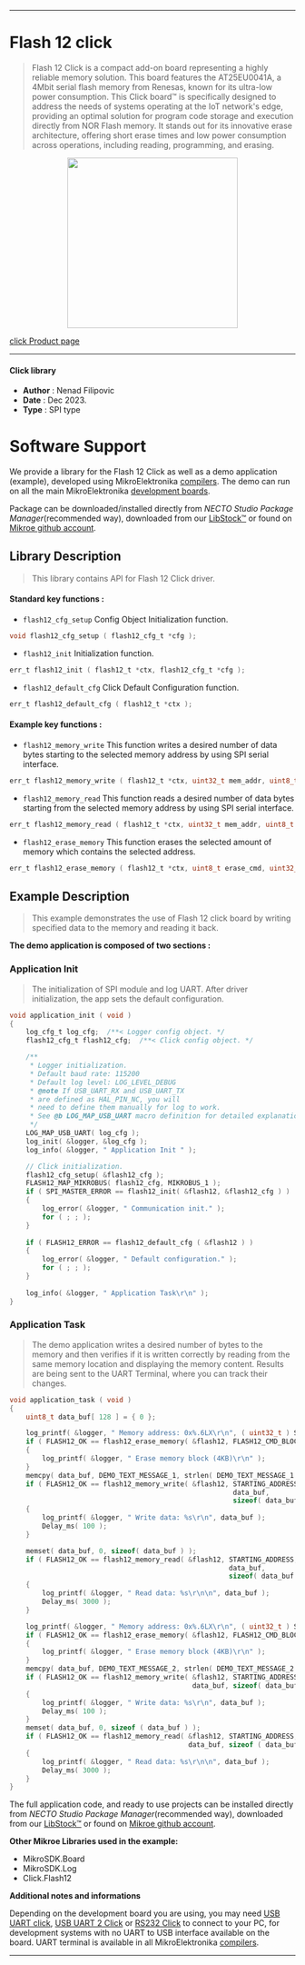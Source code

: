 
---
# Flash 12 click

> Flash 12 Click is a compact add-on board representing a highly reliable memory solution. This board features the AT25EU0041A, a 4Mbit serial flash memory from Renesas, known for its ultra-low power consumption. This Click board™ is specifically designed to address the needs of systems operating at the IoT network's edge, providing an optimal solution for program code storage and execution directly from NOR Flash memory. It stands out for its innovative erase architecture, offering short erase times and low power consumption across operations, including reading, programming, and erasing.

<p align="center">
  <img src="https://download.mikroe.com/images/click_for_ide/flash12_click.png" height=300px>
</p>

[click Product page](https://www.mikroe.com/flash-12-click)

---


#### Click library

- **Author**        : Nenad Filipovic
- **Date**          : Dec 2023.
- **Type**          : SPI type


# Software Support

We provide a library for the Flash 12 Click
as well as a demo application (example), developed using MikroElektronika
[compilers](https://www.mikroe.com/necto-studio).
The demo can run on all the main MikroElektronika [development boards](https://www.mikroe.com/development-boards).

Package can be downloaded/installed directly from *NECTO Studio Package Manager*(recommended way), downloaded from our [LibStock&trade;](https://libstock.mikroe.com) or found on [Mikroe github account](https://github.com/MikroElektronika/mikrosdk_click_v2/tree/master/clicks).

## Library Description

> This library contains API for Flash 12 Click driver.

#### Standard key functions :

- `flash12_cfg_setup` Config Object Initialization function.
```c
void flash12_cfg_setup ( flash12_cfg_t *cfg );
```

- `flash12_init` Initialization function.
```c
err_t flash12_init ( flash12_t *ctx, flash12_cfg_t *cfg );
```

- `flash12_default_cfg` Click Default Configuration function.
```c
err_t flash12_default_cfg ( flash12_t *ctx );
```

#### Example key functions :

- `flash12_memory_write` This function writes a desired number of data bytes starting to the selected memory address by using SPI serial interface.
```c
err_t flash12_memory_write ( flash12_t *ctx, uint32_t mem_addr, uint8_t *data_in, uint32_t len );
```

- `flash12_memory_read` This function reads a desired number of data bytes starting from the selected memory address by using SPI serial interface.
```c
err_t flash12_memory_read ( flash12_t *ctx, uint32_t mem_addr, uint8_t *data_out, uint32_t len );
```

- `flash12_erase_memory` This function erases the selected amount of memory which contains the selected address.
```c
err_t flash12_erase_memory ( flash12_t *ctx, uint8_t erase_cmd, uint32_t mem_addr );
```

## Example Description

> This example demonstrates the use of Flash 12 click board 
> by writing specified data to the memory and reading it back.

**The demo application is composed of two sections :**

### Application Init

> The initialization of SPI module and log UART.
> After driver initialization, the app sets the default configuration.

```c
void application_init ( void )
{
    log_cfg_t log_cfg;  /**< Logger config object. */
    flash12_cfg_t flash12_cfg;  /**< Click config object. */

    /** 
     * Logger initialization.
     * Default baud rate: 115200
     * Default log level: LOG_LEVEL_DEBUG
     * @note If USB_UART_RX and USB_UART_TX 
     * are defined as HAL_PIN_NC, you will 
     * need to define them manually for log to work. 
     * See @b LOG_MAP_USB_UART macro definition for detailed explanation.
     */
    LOG_MAP_USB_UART( log_cfg );
    log_init( &logger, &log_cfg );
    log_info( &logger, " Application Init " );

    // Click initialization.
    flash12_cfg_setup( &flash12_cfg );
    FLASH12_MAP_MIKROBUS( flash12_cfg, MIKROBUS_1 );
    if ( SPI_MASTER_ERROR == flash12_init( &flash12, &flash12_cfg ) )
    {
        log_error( &logger, " Communication init." );
        for ( ; ; );
    }
    
    if ( FLASH12_ERROR == flash12_default_cfg ( &flash12 ) )
    {
        log_error( &logger, " Default configuration." );
        for ( ; ; );
    }
    
    log_info( &logger, " Application Task\r\n" );
}
```

### Application Task

> The demo application writes a desired number of bytes to the memory 
> and then verifies if it is written correctly by reading 
> from the same memory location and displaying the memory content.
> Results are being sent to the UART Terminal, where you can track their changes.

```c
void application_task ( void )
{
    uint8_t data_buf[ 128 ] = { 0 };

    log_printf( &logger, " Memory address: 0x%.6LX\r\n", ( uint32_t ) STARTING_ADDRESS );
    if ( FLASH12_OK == flash12_erase_memory( &flash12, FLASH12_CMD_BLOCK_ERASE_4KB, STARTING_ADDRESS ) )
    {
        log_printf( &logger, " Erase memory block (4KB)\r\n" );
    }
    memcpy( data_buf, DEMO_TEXT_MESSAGE_1, strlen( DEMO_TEXT_MESSAGE_1 ) );
    if ( FLASH12_OK == flash12_memory_write( &flash12, STARTING_ADDRESS, 
                                                       data_buf, 
                                                       sizeof( data_buf ) ) )
    {
        log_printf( &logger, " Write data: %s\r\n", data_buf );
        Delay_ms( 100 );
    }

    memset( data_buf, 0, sizeof( data_buf ) );
    if ( FLASH12_OK == flash12_memory_read( &flash12, STARTING_ADDRESS, 
                                                      data_buf, 
                                                      sizeof( data_buf ) ) )
    {
        log_printf( &logger, " Read data: %s\r\n\n", data_buf );
        Delay_ms( 3000 );
    }

    log_printf( &logger, " Memory address: 0x%.6LX\r\n", ( uint32_t ) STARTING_ADDRESS );
    if ( FLASH12_OK == flash12_erase_memory( &flash12, FLASH12_CMD_BLOCK_ERASE_4KB, STARTING_ADDRESS ) )
    {
        log_printf( &logger, " Erase memory block (4KB)\r\n" );
    }
    memcpy( data_buf, DEMO_TEXT_MESSAGE_2, strlen( DEMO_TEXT_MESSAGE_2 ) );
    if ( FLASH12_OK == flash12_memory_write( &flash12, STARTING_ADDRESS, 
                                             data_buf, sizeof( data_buf ) ) )
    {
        log_printf( &logger, " Write data: %s\r\n", data_buf );
        Delay_ms( 100 );
    }
    memset( data_buf, 0, sizeof ( data_buf ) );
    if ( FLASH12_OK == flash12_memory_read( &flash12, STARTING_ADDRESS, 
                                            data_buf, sizeof ( data_buf ) ) )
    {
        log_printf( &logger, " Read data: %s\r\n\n", data_buf );
        Delay_ms( 3000 );
    }
}
```

The full application code, and ready to use projects can be installed directly from *NECTO Studio Package Manager*(recommended way), downloaded from our [LibStock&trade;](https://libstock.mikroe.com) or found on [Mikroe github account](https://github.com/MikroElektronika/mikrosdk_click_v2/tree/master/clicks).

**Other Mikroe Libraries used in the example:**

- MikroSDK.Board
- MikroSDK.Log
- Click.Flash12

**Additional notes and informations**

Depending on the development board you are using, you may need
[USB UART click](https://www.mikroe.com/usb-uart-click),
[USB UART 2 Click](https://www.mikroe.com/usb-uart-2-click) or
[RS232 Click](https://www.mikroe.com/rs232-click) to connect to your PC, for
development systems with no UART to USB interface available on the board. UART
terminal is available in all MikroElektronika
[compilers](https://shop.mikroe.com/compilers).

---
